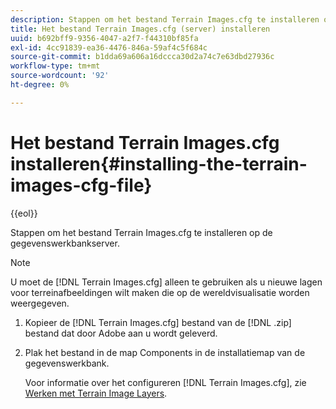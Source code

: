 ```yaml
---
description: Stappen om het bestand Terrain Images.cfg te installeren op de gegevenswerkbankserver.
title: Het bestand Terrain Images.cfg (server) installeren
uuid: b692bff9-9356-4047-a2f7-f44310bf85fa
exl-id: 4cc91839-ea36-4476-846a-59af4c5f684c
source-git-commit: b1dda69a606a16dccca30d2a74c7e63dbd27936c
workflow-type: tm+mt
source-wordcount: '92'
ht-degree: 0%

---
```


# Het bestand Terrain Images.cfg installeren{#installing-the-terrain-images-cfg-file}

{{eol}}

Stappen om het bestand Terrain Images.cfg te installeren op de gegevenswerkbankserver.

>[!NOTE]
>
>U moet de [!DNL Terrain Images.cfg] alleen te gebruiken als u nieuwe lagen voor terreinafbeeldingen wilt maken die op de wereldvisualisatie worden weergegeven.

1. Kopieer de [!DNL Terrain Images.cfg] bestand van de [!DNL .zip] bestand dat door Adobe aan u wordt geleverd.
1. Plak het bestand in de map Components in de installatiemap van de gegevenswerkbank.

   Voor informatie over het configureren [!DNL Terrain Images.cfg], zie [Werken met Terrain Image Layers](../../../home/c-geo-oview/c-wk-img-lyrs/c-trn-img-lyrs/c-trn-img-lyrs.md#concept-8a0a16013e824ac29f35a0349b5d8ccf).
